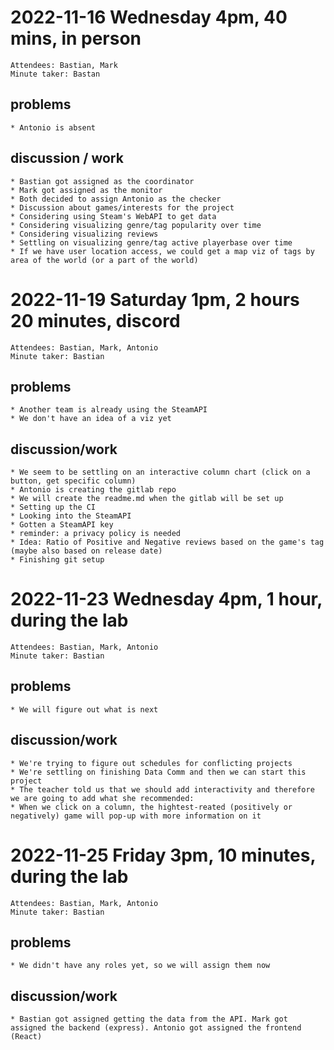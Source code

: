 # 2022-11-16 Wednesday 4pm, 40 mins, in person
    Attendees: Bastian, Mark
    Minute taker: Bastan
## problems
    * Antonio is absent 
## discussion / work
    * Bastian got assigned as the coordinator
    * Mark got assigned as the monitor
    * Both decided to assign Antonio as the checker
    * Discussion about games/interests for the project
    * Considering using Steam's WebAPI to get data
    * Considering visualizing genre/tag popularity over time
    * Considering visualizing reviews
    * Settling on visualizing genre/tag active playerbase over time
    * If we have user location access, we could get a map viz of tags by area of the world (or a part of the world)


# 2022-11-19 Saturday 1pm, 2 hours 20 minutes, discord
    Attendees: Bastian, Mark, Antonio
    Minute taker: Bastian
## problems
    * Another team is already using the SteamAPI
    * We don't have an idea of a viz yet
## discussion/work
    * We seem to be settling on an interactive column chart (click on a button, get specific column)
    * Antonio is creating the gitlab repo
    * We will create the readme.md when the gitlab will be set up
    * Setting up the CI
    * Looking into the SteamAPI
    * Gotten a SteamAPI key 
    * reminder: a privacy policy is needed
    * Idea: Ratio of Positive and Negative reviews based on the game's tag (maybe also based on release date)
    * Finishing git setup

# 2022-11-23 Wednesday 4pm, 1 hour, during the lab
    Attendees: Bastian, Mark, Antonio
    Minute taker: Bastian
## problems
    * We will figure out what is next
## discussion/work
    * We're trying to figure out schedules for conflicting projects
    * We're settling on finishing Data Comm and then we can start this project
    * The teacher told us that we should add interactivity and therefore we are going to add what she recommended:
    * When we click on a column, the hightest-reated (positively or negatively) game will pop-up with more information on it

# 2022-11-25 Friday 3pm, 10 minutes, during the lab
    Attendees: Bastian, Mark, Antonio
    Minute taker: Bastian
## problems
    * We didn't have any roles yet, so we will assign them now
## discussion/work
    * Bastian got assigned getting the data from the API. Mark got assigned the backend (express). Antonio got assigned the frontend (React)
